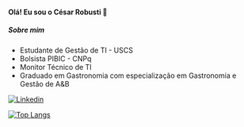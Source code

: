 #### Olá! Eu sou o César Robusti 👋

##### Sobre mim
- Estudante de Gestão de TI - USCS
- Bolsista PIBIC - CNPq
- Monitor Técnico de TI
- Graduado em Gastronomia com especialização em Gastronomia e Gestão de A&B

[![Linkedin](https://img.shields.io/badge/LinkedIn-0077B5?style=for-the-badge&logo=linkedin&logoColor=white)](https://www.linkedin.com/in/cesarrobusti/)

[![Top Langs](https://github-readme-stats.vercel.app/api/top-langs/?username=cesarrobusti)](https://github.com/anuraghazra/github-readme-stats)
